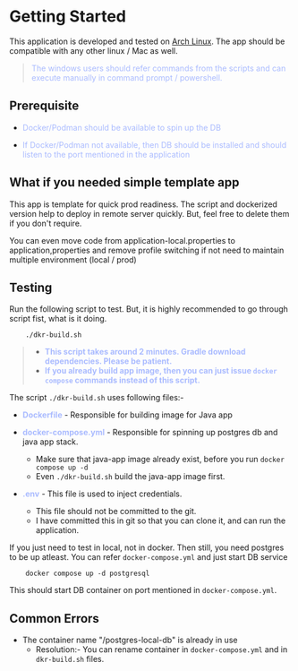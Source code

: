 <style>
  .special{
    color: #aabbff;
    font-weight:bold;
  }
  .text-violet{
    color: #aabbff;
  }
</style>


# Getting Started

This application is developed and tested on [Arch Linux](https://en.wikipedia.org/wiki/Arch_Linux). 
The app should be compatible with any other linux / Mac as well. 

> <span class="text-violet">The windows users should refer commands from the scripts and can execute manually in command prompt / powershell.</span>

## Prerequisite

- <span class="text-violet">Docker/Podman should be available to spin up the DB<span>


- <span class="text-violet">If Docker/Podman not available, then DB should be installed and should listen to the port mentioned in the application<span>


## What if you needed simple template app

This app is template for quick prod readiness. The script and dockerized version help to deploy in remote server quickly.
But, feel free to delete them if you don't require.

You can even move code from application-local.properties to application,properties and remove profile switching if not need to maintain multiple environment (local / prod)

## Testing

Run the following script to test. 
But, it is highly recommended to go through script fist, what is it doing.

```shell
    ./dkr-build.sh
```

> - <span class="special">This script takes around 2 minutes. Gradle download dependencies. Please be patient.</span>
> - <span class="special">If you already build app image, then you can just issue `docker compose` commands  instead of this script.</span>

The script `./dkr-build.sh` uses following files:-


- <span class="special">Dockerfile</span> - Responsible for building image for Java app


- <span class="special">docker-compose.yml</span> - Responsible for spinning up postgres db and java app stack.
  - Make sure that java-app image already exist, before you run `docker compose up -d`
  - Even `./dkr-build.sh` build the java-app image first.
  

- <span class="special">.env</span> - This file is used to inject credentials.
  - This file should not be committed to the git. 
  - I have committed this in git so that you can clone it, and can run the application.


If you just need to test in local, not in docker. Then still, you need postgres to be up atleast.
You can refer `docker-compose.yml` and just start DB service

```shell
    docker compose up -d postgresql
```

This should start DB container on port mentioned in `docker-compose.yml`.

## Common Errors

- The container name "/postgres-local-db" is already in use
  - Resolution:- You can rename container in `docker-compose.yml` and in `dkr-build.sh` files.